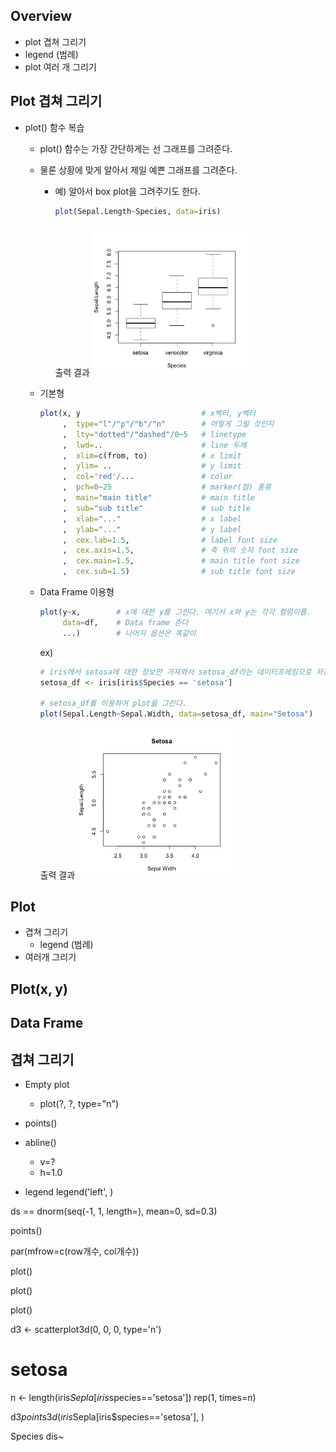 ## Overview
- plot 겹쳐 그리기
- legend (범례)
- plot 여러 개 그리기

## Plot 겹쳐 그리기
- plot() 함수 복습
    - plot() 함수는 가장 간단하게는 선 그래프를 그려준다.
    - 물론 상황에 맞게 알아서 제일 예쁜 그래프를 그려준다. 
        - 예) 알아서 box plot을 그려주기도 한다.
            ```R
            plot(Sepal.Length~Species, data=iris)
            ```
            출력 결과
            <img src="./species.png" alt="Drawing"  width="250px"/> 

    - 기본형
        ```R
        plot(x, y                           # x벡터, y벡터 
             ,  type="l"/"p"/"b"/"n"        # 어떻게 그릴 것인지
             ,  lty="dotted"/"dashed"/0~5   # linetype
             ,  lwd=..                      # line 두께
             ,  xlim=c(from, to)            # x limit
             ,  ylim= ..                    # y limit
             ,  col='red'/...               # color
             ,  pch=0~25                    # marker(점) 종류
             ,  main="main title"           # main title
             ,  sub="sub title"             # sub title
             ,  xlab="..."                  # x label
             ,  ylab="..."                  # y label
             ,  cex.lab=1.5,                # label font size
             ,  cex.axis=1.5,               # 축 위의 숫자 font size
             ,  cex.main=1.5,               # main title font size
             ,  cex.sub=1.5)                # sub title font size
        ```
    - Data Frame 이용형
        ```R
        plot(y~x,        # x에 대한 y를 그린다. 여기서 x와 y는 각각 컬럼이름.
             data=df,    # Data frame 준다
             ...)        # 나머지 옵션은 똑같이
        ```
        ex)
        ```R
        # iris에서 setosa에 대한 정보만 가져와서 setosa_df라는 데이터프레임으로 저장.
        setosa_df <- iris[iris$Species == 'setosa']

        # setosa_df를 이용하여 plot을 그린다.
        plot(Sepal.Length~Sepal.Width, data=setosa_df, main="Setosa")
        ```
        출력 결과
        <img src="./setosa.png" alt="Drawing"  width="250px"/> 


## Plot
- 겹쳐 그리기
    - legend (범례)
- 여러개 그리기

## Plot(x, y)


## Data Frame


## 겹쳐 그리기
- Empty plot
    - plot(?, ?, type="n")
- points()
- abline()
    - v=?
    - h=1.0

- legend
legend('left', )


ds == dnorm(seq(-1, 1, length=), mean=0, sd=0.3)



points()



par(mfrow=c(row개수, col개수))

plot()

plot()

plot()


d3 <- scatterplot3d(0, 0, 0, type='n')
# setosa
n <- length(iris$Sepla[iris$species=='setosa'])
rep(1, times=n)

d3$points3d(iris$Sepla[iris$species=='setosa'], )


Species dis~




























